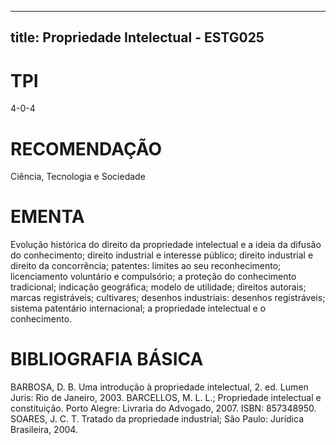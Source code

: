 
---
title: Propriedade Intelectual - ESTG025 
---

# TPI

4-0-4

# RECOMENDAÇÃO

Ciência, Tecnologia e Sociedade

# EMENTA

Evolução histórica do direito da propriedade intelectual e a ideia da difusão do conhecimento; direito industrial e interesse público; direito industrial e direito da concorrência; patentes: limites ao seu reconhecimento; licenciamento voluntário e compulsório; a proteção do conhecimento tradicional; indicação geográfica; modelo de utilidade; direitos autorais; marcas registráveis; cultivares; desenhos industriais: desenhos registráveis; sistema patentário internacional; a propriedade intelectual e o conhecimento.

# BIBLIOGRAFIA BÁSICA

BARBOSA, D. B. Uma introdução à propriedade intelectual, 2. ed. Lumen Juris: Rio de Janeiro, 2003.
BARCELLOS, M. L. L.; Propriedade intelectual e constituição. Porto Alegre: Livraria do Advogado, 2007. ISBN: 857348950.
SOARES, J. C. T. Tratado da propriedade industrial; São Paulo: Jurídica Brasileira, 2004.
        